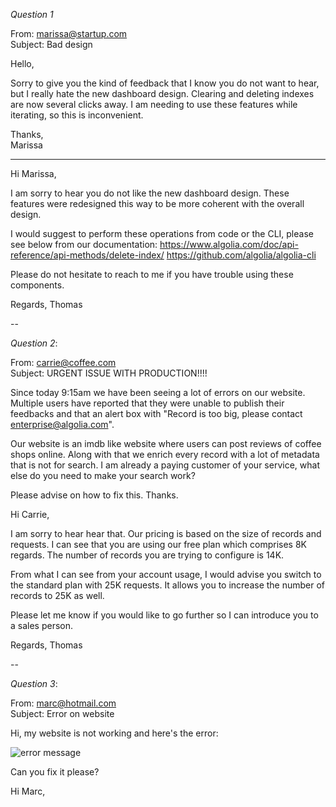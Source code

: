 *Question 1*  

 
From: marissa@startup.com  
Subject:  Bad design  

Hello,  
  
Sorry to give you the kind of feedback that I know you do not want to hear, but I really hate the new dashboard design. Clearing and deleting indexes are now several clicks away. I am needing to use these features while iterating, so this is inconvenient.  
   
Thanks,  
Marissa  

-----

Hi Marissa,

I am sorry to hear you do not like the new dashboard design. 
These features were redesigned this way to be more coherent with the overall design.

I would suggest to perform these operations from code or the CLI, please see below from our documentation:
https://www.algolia.com/doc/api-reference/api-methods/delete-index/
https://github.com/algolia/algolia-cli

Please do not hesitate to reach to me if you have trouble using these components.

Regards,
Thomas
  
--

*Question 2*:   
  
From: carrie@coffee.com  
Subject: URGENT ISSUE WITH PRODUCTION!!!!  
  
Since today 9:15am we have been seeing a lot of errors on our website. Multiple users have reported that they were unable to publish their feedbacks and that an alert box with "Record is too big, please contact enterprise@algolia.com".  
  
Our website is an imdb like website where users can post reviews of coffee shops online. Along with that we enrich every record with a lot of metadata that is not for search. I am already a paying customer of your service, what else do you need to make your search work?  
  
Please advise on how to fix this. Thanks.   

Hi Carrie,

I am sorry to hear hear that.
Our pricing is based on the size of records and requests.
I can see that you are using our free plan which comprises 8K regards. The number of records you are trying to configure is 14K.

From what I can see from your account usage, I would advise you switch to the standard plan with 25K requests. It allows you to increase the number of records to 25K as well.

Please let me know if you would like to go further so I can introduce you to a sales person.

Regards,
Thomas

--

*Question 3*:   


From: marc@hotmail.com  
Subject: Error on website  
  
Hi, my website is not working and here's the error:  
  
![error message](./error.png)  
  
Can you fix it please?  

Hi Marc,


